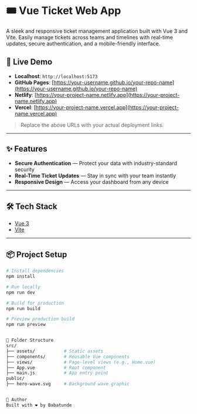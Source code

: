 # 🎟️ Vue Ticket Web App

A sleek and responsive ticket management application built with Vue 3 and Vite. Easily manage tickets across teams and timelines with real-time updates, secure authentication, and a mobile-friendly interface.

## 🚀 Live Demo

- **Localhost**: `http://localhost:5173`
- **GitHub Pages**: [https://your-username.github.io/your-repo-name](https://your-username.github.io/your-repo-name)
- **Netlify**: [https://your-project-name.netlify.app](https://your-project-name.netlify.app)
- **Vercel**: [https://your-project-name.vercel.app](https://your-project-name.vercel.app)

> Replace the above URLs with your actual deployment links.

---

## ✨ Features

-  **Secure Authentication** — Protect your data with industry-standard security
-  **Real-Time Ticket Updates** — Stay in sync with your team instantly
-  **Responsive Design** — Access your dashboard from any device

---

## 🛠️ Tech Stack

- [Vue 3](https://vuejs.org/)
- [Vite](https://vitejs.dev/)

---

## 📦 Project Setup

```bash
# Install dependencies
npm install

# Run locally
npm run dev

# Build for production
npm run build

# Preview production build
npm run preview


📁 Folder Structure
src/
├── assets/           # Static assets
├── components/       # Reusable Vue components
├── views/            # Page-level views (e.g., Home.vue)
├── App.vue           # Root component
├── main.js           # App entry point
public/
├── hero-wave.svg     # Background wave graphic


🙌 Author
Built with ❤️ by Babatunde